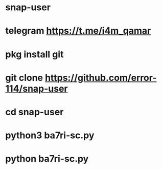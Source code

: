 # snap-user
# telegram https://t.me/i4m_qamar

# pkg install git
# git clone https://github.com/error-114/snap-user 
# cd snap-user
# python3 ba7ri-sc.py
# python ba7ri-sc.py
